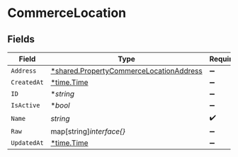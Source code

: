 # CommerceLocation


## Fields

| Field                                                                                                    | Type                                                                                                     | Required                                                                                                 | Description                                                                                              |
| -------------------------------------------------------------------------------------------------------- | -------------------------------------------------------------------------------------------------------- | -------------------------------------------------------------------------------------------------------- | -------------------------------------------------------------------------------------------------------- |
| `Address`                                                                                                | [*shared.PropertyCommerceLocationAddress](../../../pkg/models/shared/propertycommercelocationaddress.md) | :heavy_minus_sign:                                                                                       | N/A                                                                                                      |
| `CreatedAt`                                                                                              | [*time.Time](https://pkg.go.dev/time#Time)                                                               | :heavy_minus_sign:                                                                                       | N/A                                                                                                      |
| `ID`                                                                                                     | **string*                                                                                                | :heavy_minus_sign:                                                                                       | N/A                                                                                                      |
| `IsActive`                                                                                               | **bool*                                                                                                  | :heavy_minus_sign:                                                                                       | N/A                                                                                                      |
| `Name`                                                                                                   | *string*                                                                                                 | :heavy_check_mark:                                                                                       | N/A                                                                                                      |
| `Raw`                                                                                                    | map[string]*interface{}*                                                                                 | :heavy_minus_sign:                                                                                       | N/A                                                                                                      |
| `UpdatedAt`                                                                                              | [*time.Time](https://pkg.go.dev/time#Time)                                                               | :heavy_minus_sign:                                                                                       | N/A                                                                                                      |
